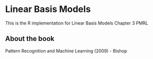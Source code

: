 # Linear Basis Models
This is the R implementation for Linear Basis Models Chapter 3 PMRL

## About the book

Pattern Recognition and Machine Learning (2009) - Bishop
